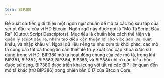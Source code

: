 ```yaml
---
term: BIP380
---
```


Đề xuất cải tiến giới thiệu một ngôn ngữ chuẩn để mô tả các bộ sưu tập của script đầu ra của ví HD Bitcoin. Ngôn ngữ này được gọi là "Mô Tả Script Đầu Ra" (Output Script Descriptors). Mục tiêu là chuẩn hóa cách thể hiện và quản lý script đầu ra, nhằm tạo điều kiện thuận lợi cho việc sao lưu, xuất khẩu, và nhập khẩu ví. Ngoài dữ liệu riêng tư như cụm từ khôi phục, các mô tả cung cấp tất cả thông tin cần thiết để truy xuất các cặp khóa được sử dụng trong ví HD. BIP380 mô tả hoạt động chung của các mô tả, trong khi BIP381, BIP382, BIP383, BIP384, BIP385, và BIP386 chỉ rõ các biểu thức được sử dụng. BIP380 được triển khai cùng với tất cả các BIP liên quan đến mô tả khác (trừ BIP386) trong phiên bản 0.17 của Bitcoin Core.